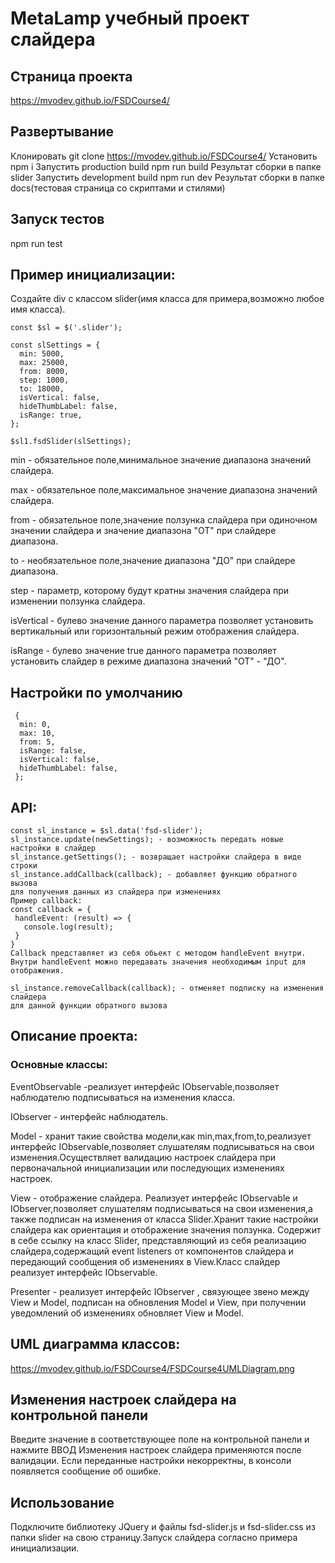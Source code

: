 # MetaLamp учебный проект слайдера
## Страница проекта
https://mvodev.github.io/FSDCourse4/
## Развертывание
Клонировать
git clone https://mvodev.github.io/FSDCourse4/
Установить
npm i
Запустить production build
npm run build
Результат сборки в папке slider
Запустить development build
npm run dev
Результат сборки в папке docs(тестовая страница со скриптами и стилями)
## Запуск тестов
npm run test
## Пример инициализации:
Создайте div с классом slider(имя класса для примера,возможно любое имя класса).
```
const $sl = $('.slider');

const slSettings = {
  min: 5000,
  max: 25000,
  from: 8000,
  step: 1000,
  to: 18000,
  isVertical: false,
  hideThumbLabel: false,
  isRange: true,
};

$sl1.fsdSlider(slSettings);

```
min - обязательное поле,минимальное значение диапазона значений слайдера.

max - обязательное поле,максимальное значение диапазона значений слайдера.

from - обязательное поле,значение ползунка слайдера при одиночном значении слайдера
и значение диапазона "ОТ" при слайдере диапазона.

to - необязательное поле,значение диапазона "ДО" при слайдере диапазона.

step - параметр, которому будут кратны значения слайдера при изменении ползунка слайдера.

isVertical - булево значение данного параметра позволяет установить вертикальный или горизонтальный режим отображения слайдера.

isRange - булево значение true данного параметра позволяет установить слайдер в режиме диапазона значений "ОТ" - "ДО".

## Настройки по умолчанию
```
 {
  min: 0,
  max: 10,
  from: 5,
  isRange: false,
  isVertical: false,
  hideThumbLabel: false,
 };
 ```
 ## API:
 ```
 const sl_instance = $sl.data('fsd-slider');
 sl_instance.update(newSettings); - возможность передать новые настройки в слайдер
 sl_instance.getSettings(); - возвращает настройки слайдера в виде строки
 sl_instance.addCallback(callback); - добавляет функцию обратного вызова 
 для получения данных из слайдера при изменениях
 Пример callback:
 const callback = {
  handleEvent: (result) => {
    console.log(result);
  }
 }
 Callback представляет из себя обьект с методом handleEvent внутри.
 Внутри handleEvent можно передавать значения необходимым input для отображения.

 sl_instance.removeCallback(callback); - отменяет подписку на изменения слайдера
 для данной функции обратного вызова
 ```
## Описание проекта:
### Основные классы:
 EventObservable -реализует интерфейс IObservable,позволяет наблюдателю 
 подписываться на изменения класса.

 IObserver - интерфейс наблюдатель.

 Model - хранит такие свойства модели,как min,max,from,to,реализует интерфейс IObservable,позволяет слушателям подписываться на свои изменения.Осуществляет валидацию настроек слайдера при первоначальной инициализации или последующих изменениях настроек.

 View - отображение слайдера. Реализует интерфейс IObservable и IObserver,позволяет слушателям подписываться на свои изменения,а также подписан на изменения от класса Slider.Хранит такие настройки слайдера как ориентация и отображение значения ползунка.
 Содержит в себе ссылку на класс Slider, представляющий из себя реализацию слайдера,содержащий event listeners от компонентов слайдера и передающий сообщения об изменениях в View.Класс слайдер 
 реализует интерфейс IObservable.

 Presenter - реализует интерфейс IObserver , связующее звено между View и Model, подписан на обновления Model и View, при получении уведомлений об изменениях обновляет View и Model.

 ## UML диаграмма классов:
 https://mvodev.github.io/FSDCourse4/FSDCourse4UMLDiagram.png

 ## Изменения настроек слайдера на контрольной панели
 Введите значение в соответствующее поле на контрольной панели и нажмите ВВОД 
 Изменения настроек слайдера применяются после валидации. Если переданные настройки некорректны, в консоли появляется сообщение об ошибке.

 ## Использование
 Подключите библиотеку JQuery и файлы fsd-slider.js и fsd-slider.css из папки slider на свою страницу.Запуск слайдера согласно примера инициализации.